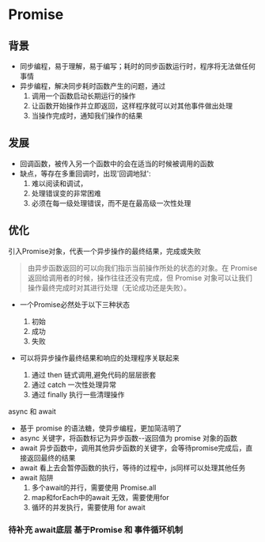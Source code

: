 
# Promise
## 背景
- 同步编程，易于理解，易于编写；耗时的同步函数运行时，程序将无法做任何事情
- 异步编程，解决同步耗时函数产生的问题，通过
  1. 调用一个函数启动长期运行的操作
  2. 让函数开始操作并立即返回，这样程序就可以对其他事件做出处理
  3. 当操作完成时，通知我们操作的结果
## 发展
- 回调函数，被传入另一个函数中的会在适当的时候被调用的函数
- 缺点，等存在多重回调时，出现'回调地狱':
  1. 难以阅读和调试，
  2. 处理错误变的非常困难
  3. 必须在每一级处理错误，而不是在最高级一次性处理

## 优化
引入Promise对象，代表一个异步操作的最终结果，完成或失败
>由异步函数返回的可以向我们指示当前操作所处的状态的对象。在 Promise 返回给调用者的时候，操作往往还没有完成，但 Promise 对象可以让我们操作最终完成时对其进行处理（无论成功还是失败）。

- 一个Promise必然处于以下三种状态
  1. 初始
  2. 成功
  3. 失败

- 可以将异步操作最终结果和响应的处理程序关联起来
  1. 通过 then 链式调用,避免代码的层层嵌套
  2. 通过 catch 一次性处理异常
  3. 通过 finally 执行一些清理操作

async 和 await 
- 基于 promise 的语法糖，使异步编程，更加简洁明了
- async 关键字，将函数标记为异步函数--返回值为 promise 对象的函数
- await 异步函数中，调用其他异步函数的关键字，会等待promise完成后，直接返回最终的结果
- await 看上去会暂停函数的执行，等待的过程中，js同样可以处理其他任务
- await 陷阱
  1. 多个await的并行，需要使用 Promise.all
  2. map和forEach中的await 无效，需要使用for
  3. 循环的并发执行，需要使用 for await

### 待补充 await底层 基于Promise 和 事件循环机制